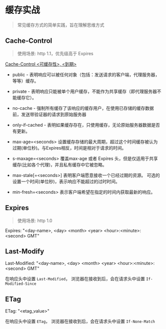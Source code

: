 # 缓存实战
> 常见缓存方式的简单实践，旨在理解思维方式

## Cache-Control
> 使用场景: http 1.1，优先级高于 Expires

<a href="https://developer.mozilla.org/zh-CN/docs/Web/HTTP/Headers/Cache-Control">Cache-Control <可缓存性>, <到期></a>
* public - 表明响应可以被任何对象（包括：发送请求的客户端，代理服务器，等等）缓存。
* private - 表明响应只能被单个用户缓存，不能作为共享缓存（即代理服务器不能缓存它）。
* no-cache - 强制所有缓存了该响应的缓存用户，在使用已存储的缓存数据前，发送带验证器的请求到原始服务器
* only-if-cached - 表明如果缓存存在，只使用缓存，无论原始服务器数据是否有更新。

* max-age=\<seconds\> 设置缓存存储的最大周期，超过这个时间缓存被认为过期(单位秒)。与Expires相反，时间是相对于请求的时间。
* s-maxage=\<seconds\> 覆盖max-age 或者 Expires 头，但是仅适用于共享缓存(比如各个代理)，并且私有缓存中它被忽略。
* max-stale[=\<seconds\>] 表明客户端愿意接收一个已经过期的资源。 可选的设置一个时间(单位秒)，表示响应不能超过的过时时间。
* min-fresh=\<seconds\> 表示客户端希望在指定的时间内获取最新的响应。

## Expires
> 使用场景: http 1.0

Expires: "\<day-name\>, \<day\> \<month\> \<year\> \<hour\>:\<minute\>:\<second\> GMT"

## Last-Modify

Last-Modified: "\<day-name\>, \<day\> \<month\> \<year\> \<hour\>:\<minute\>:\<second\> GMT"

在响应头中设置 `Last-Modified`， 浏览器在接收到后，会在请求头中设置 `If-Modified-Since`

## ETag

ETag: "<etag_value>"

在响应头中设置 `ETag`， 浏览器在接收到后，会在请求头中设置 `If-None-Match`
